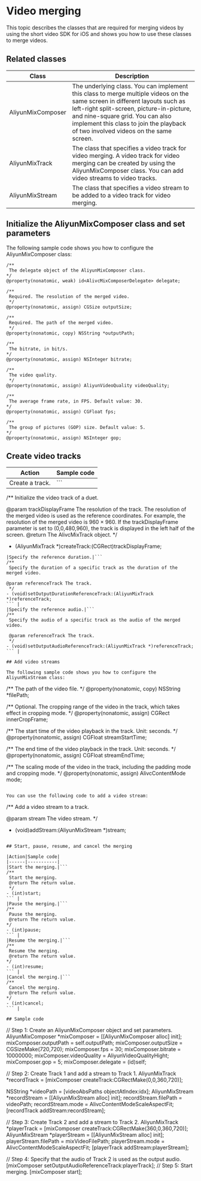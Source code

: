 # Video merging

This topic describes the classes that are required for merging videos by using the short video SDK for iOS and shows you how to use these classes to merge videos.

## Related classes

|Class|Description|
|-----|-----------|
|AliyunMixComposer|The underlying class. You can implement this class to merge multiple videos on the same screen in different layouts such as left-right split-screen, picture-in-picture, and nine-square grid. You can also implement this class to join the playback of two involved videos on the same screen.|
|AliyunMixTrack|The class that specifies a video track for video merging. A video track for video merging can be created by using the AliyunMixComposer class. You can add video streams to video tracks.|
|AliyunMixStream|The class that specifies a video stream to be added to a video track for video merging.|

## Initialize the AliyunMixComposer class and set parameters

The following sample code shows you how to configure the AliyunMixComposer class:

```
/**
 The delegate object of the AliyunMixComposer class.
*/
@property(nonatomic, weak) id<AlivcMixComposerDelegate> delegate;

/**
 Required. The resolution of the merged video.
 */
@property(nonatomic, assign) CGSize outputSize;

/**
 Required. The path of the merged video.
 */
@property(nonatomic, copy) NSString *outputPath;

/**
 The bitrate, in bit/s. 
*/
@property(nonatomic, assign) NSInteger bitrate;

/**
 The video quality.
 */
@property(nonatomic, assign) AliyunVideoQuality videoQuality;

/**
 The average frame rate, in FPS. Default value: 30. 
*/
@property(nonatomic, assign) CGFloat fps;

/**
 The group of pictures (GOP) size. Default value: 5. 
*/
@property(nonatomic, assign) NSInteger gop;
```

## Create video tracks

|Action|Sample code|
|------|-----------|
|Create a track.|```
/**
 Initialize the video track of a duet.

@param trackDisplayFrame The resolution of the track. The resolution of the merged video is used as the reference coordinates. For example, the resolution of the merged video is 960 × 960. If the trackDisplayFrame parameter is set to (0,0,480,960), the track is displayed in the left half of the screen.
@return The AlivcMixTrack object.
 */
- (AliyunMixTrack *)createTrack:(CGRect)trackDisplayFrame;
``` |
|Specify the reference duration.|```
/**
 Specify the duration of a specific track as the duration of the merged video.

@param referenceTrack The track.
 */
- (void)setOutputDurationReferenceTrack:(AliyunMixTrack *)referenceTrack;
``` |
|Specify the reference audio.|```
/**
 Specify the audio of a specific track as the audio of the merged video.

 @param referenceTrack The track.
 */
- (void)setOutputAudioReferenceTrack:(AliyunMixTrack *)referenceTrack;
``` |

## Add video streams

The following sample code shows you how to configure the AliyunMixStream class:

```
/**
 The path of the video file.
 */
@property(nonatomic, copy) NSString *filePath;

/**
 Optional.
 The cropping range of the video in the track, which takes effect in cropping mode.
 */
@property(nonatomic, assign) CGRect innerCropFrame;

/**
 The start time of the video playback in the track.
 Unit: seconds.
 */
@property(nonatomic, assign) CGFloat streamStartTime;

/**
 The end time of the video playback in the track.
 Unit: seconds.
 */
@property(nonatomic, assign) CGFloat streamEndTime;

/**
 The scaling mode of the video in the track,
 including the padding mode and cropping mode.
 */
@property(nonatomic, assign) AlivcContentMode mode;
```

You can use the following code to add a video stream:

```
/**
 Add a video stream to a track.

 @param stream The video stream.
 */
- (void)addStream:(AliyunMixStream *)stream;
```

## Start, pause, resume, and cancel the merging

|Action|Sample code|
|------|-----------|
|Start the merging.|```
/**
 Start the merging.
 @return The return value.
 */
- (int)start;
``` |
|Pause the merging.|```
/**
 Pause the merging.
 @return The return value. 
*/
- (int)pause;
``` |
|Resume the merging.|```
/**
 Resume the merging.
 @return The return value. 
*/
- (int)resume;
``` |
|Cancel the merging.|```
/**
 Cancel the merging.
 @return The return value. 
*/
- (int)cancel;
``` |

## Sample code

```
// Step 1: Create an AliyunMixComposer object and set parameters.
AliyunMixComposer *mixComposer = [[AliyunMixComposer alloc] init];
    mixComposer.outputPath = self.outputPath;
    mixComposer.outputSize = CGSizeMake(720,720);
    mixComposer.fps = 30;
    mixComposer.bitrate = 10000000;
    mixComposer.videoQuality = AliyunVideoQualityHight;
    mixComposer.gop = 5;
    mixComposer.delegate = (id)self;

// Step 2: Create Track 1 and add a stream to Track 1.
    AliyunMixTrack *recordTrack = [mixComposer createTrack:CGRectMake(0,0,360,720)];

  NSString *videoPath = [videoAbsPaths objectAtIndex:idx];
    AliyunMixStream *recordStream = [[AliyunMixStream alloc] init];
    recordStream.filePath = videoPath;
    recordStream.mode = AlivcContentModeScaleAspectFit;
    [recordTrack addStream:recordStream];

// Step 3: Create Track 2 and add a stream to Track 2.
AliyunMixTrack *playerTrack = [mixComposer createTrack:CGRectMake(360,0,360,720)];
    AliyunMixStream *playerStream = [[AliyunMixStream alloc] init];
    playerStream.filePath = mixVideoFilePath;
    playerStream.mode = AlivcContentModeScaleAspectFit;
    [playerTrack addStream:playerStream];

// Step 4: Specify that the audio of Track 2 is used as the output audio.
    [mixComposer setOutputAudioReferenceTrack:playerTrack];
// Step 5: Start merging.
    [mixComposer start];
```

